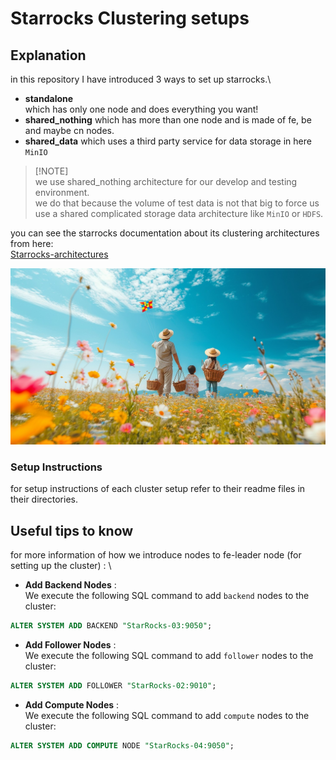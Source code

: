 # Starrocks Clustering setups

## Explanation
in this repository I have introduced 3 ways to set up starrocks.\
- **standalone**\
which has only one node and does everything you want!
- **shared_nothing**
which has more than one node and is made of fe, be and maybe cn nodes.
- **shared_data**
which uses a third party service for data storage in here `MinIO`


>[!NOTE]\
> we use shared_nothing architecture for our develop and testing environment.\
> we do that because the volume of test data is not that big to force us
> use a shared complicated storage data architecture like `MinIO` or `HDFS`.

you can see the starrocks documentation about its clustering architectures from here:\
[Starrocks-architectures](https://docs.starrocks.io/docs/introduction/Architecture/)

![happy pic](pics/happy.jpg)

### Setup Instructions
for setup instructions of each cluster setup refer to their readme files in their directories.

## Useful tips to know
for more information of how we introduce nodes to fe-leader node (for setting up the cluster) : \
- **Add Backend Nodes** : \
  We execute the following SQL command to add `backend` nodes to the cluster:
```sql
ALTER SYSTEM ADD BACKEND "StarRocks-03:9050";
```
- **Add Follower Nodes** :\
  We execute the following SQL command to add `follower` nodes to the cluster:
```sql
ALTER SYSTEM ADD FOLLOWER "StarRocks-02:9010";
```
- **Add Compute Nodes** :\
  We execute the following SQL command to add `compute` nodes to the cluster:
```sql
ALTER SYSTEM ADD COMPUTE NODE "StarRocks-04:9050";
```